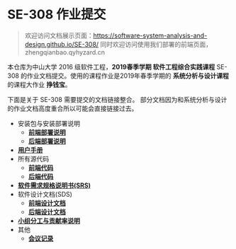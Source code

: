 # SE-308 作业提交

> 欢迎访问文档展示页面：https://software-system-analysis-and-design.github.io/SE-308/
> 同时欢迎访问使用我们部署的前端页面，zhengqianbao.qyhyzard.cn

本仓库为中山大学 2016 级软件工程，**2019春季学期 软件工程综合实践课程** SE-308 的作业文档提交。使用的课程作业是2019年春季学期的 **系统分析与设计课程** 的课程大作业 **挣钱宝**。

下面是关于 SE-308 需要提交的文档链接整合。 部分文档因为和系统分析与设计的作业文档高度重合所以可能会直接链接过去。

* 安装包与安装部署说明
  * **[前端部署说明](docs/frontend_release.md)**
  * **[后端部署说明](docs/backend_release.md)**
* **[用户手册](docs/User_manual.md)**
* 所有源代码
  * **[前端代码](docs/frontend_code.md)**
  * **[后端代码](docs/backend_code.md)**
* **[软件需求规格说明书(SRS)](docs/Software_Requirements_Specification.md)**
* 软件设计文档(SDS)
  * **[前端设计文档](docs/frontend_design.md)**
  * **[后端设计文档](docs/backend_design.md)**
* **[小组分工与贡献率说明](docs/teamwork_contribution.md)**
* 其他
  * **[会议记录](docs/meeting_record.md)**
